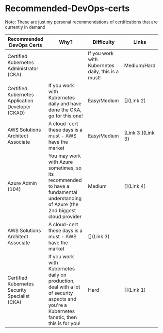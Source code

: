 # Recommended-DevOps-certs

Note: These are just my personal recommendations of certifications that are currently in demand

| Recommended DevOps Certs  | Why? | Difficulty | Links |
| ------------- | ------------- | ------------- | ------------- |
| Certified Kubernetes Administrator (CKA) |  | If you work with Kubernetes daily, this is a must! | Medium/Hard | [CKA course by Mumshad](https://www.udemy.com/course/certified-kubernetes-administrator-with-practice-tests/)
| Certified Kubernetes Application Developer (CKAD)  | If you work with Kubernetes daily and have done the CKA, go for this one! | Easy/Medium | [](Link 2)
| AWS Solutions Architect Associate  | A cloud-cert these days is a must - AWS have the market | Easy/Medium | [Link 3 ](Link 3) |
| Azure Admin (104)  | You may work with Azure sometimes, so its recommended to have a fundamental understanding of Azure (the 2nd biggest cloud provider | Medium | [](Link 4) |
| AWS Solutions Architect Associate  | A cloud-cert these days is a must - AWS have the market  | [](Link 3)
| Certified Kubernetes Security Specialist (CKA) | If you work with Kubernetes daily on production, deal with a lot of security aspects and you're a Kubernetes fanatic, then this is for you! | Hard | [](Link 1)

